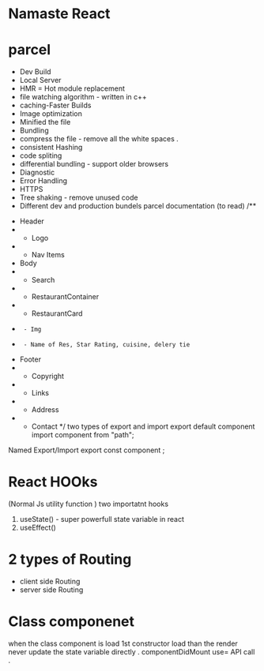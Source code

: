 # Namaste React

# parcel
- Dev Build
- Local Server
- HMR = Hot module replacement
- file watching algorithm - written in c++
- caching-Faster Builds
- Image optimization 
- Minified the file 
- Bundling 
- compress the file - remove all the white spaces .
- consistent Hashing
- code spliting 
- differential bundling - support older browsers 
- Diagnostic 
- Error Handling
- HTTPS
- Tree shaking - remove unused code 
- Different dev and production bundels 
parcel documentation (to read)
/**
 * Header
 *  - Logo
 *  - Nav Items
 * Body
 *  - Search
 *  - RestaurantContainer
 *    - RestaurantCard
 *      - Img
 *      - Name of Res, Star Rating, cuisine, delery tie
 * Footer
 *  - Copyright
 *  - Links
 *  - Address
 *  - Contact
 */
 two types of export and import 
 export default component 
 import component  from "path";

 Named Export/Import 
 export const component ;
 
 # React HOOks 
 (Normal Js utility function )
 two importatnt hooks 
 1. useState() - super powerfull  state variable in react
 2. useEffect()
 # 2 types of Routing 
 - client side Routing 
 - server side Routing 
 # Class componenet
  when the class component is load 1st constructor load than the render
  never update the state variable directly . 
  componentDidMount use= API call .

